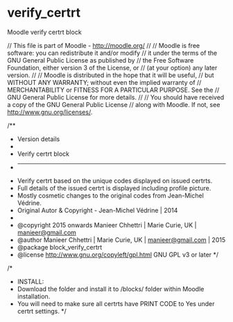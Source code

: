 # verify_certrt
Moodle verify certrt block

// This file is part of Moodle - http://moodle.org/
//
// Moodle is free software: you can redistribute it and/or modify
// it under the terms of the GNU General Public License as published by
// the Free Software Foundation, either version 3 of the License, or
// (at your option) any later version.
//
// Moodle is distributed in the hope that it will be useful,
// but WITHOUT ANY WARRANTY; without even the implied warranty of
// MERCHANTABILITY or FITNESS FOR A PARTICULAR PURPOSE.  See the
// GNU General Public License for more details.
//
// You should have received a copy of the GNU General Public License
// along with Moodle.  If not, see <http://www.gnu.org/licenses/>.

/**
 * Version details
 * 
 * Verify certrt block
 * --------------------------
 * Verify certrt based on the unique codes displayed on issued certrts. 
 * Full details of the issued certrt is displayed including profile picture.
 * Mostly cosmetic changes to the original codes from Jean-Michel Védrine.
 * Original Autor & Copyright - Jean-Michel Védrine | 2014
 *
 * @copyright           2015 onwards Manieer Chhettri | Marie Curie, UK | <manieer@gmail.com>
 * @author              Manieer Chhettri | Marie Curie, UK | <manieer@gmail.com> | 2015
 * @package             block_verify_certrt
 * @license             http://www.gnu.org/copyleft/gpl.html GNU GPL v3 or later
 */

/*
* INSTALL:
* Download the folder and install it to /blocks/ folder within Moodle installation.
* You will need to make sure all certrts have PRINT CODE to Yes under certrt settings.
*/

